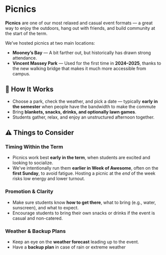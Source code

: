 # Picnics

**Picnics** are one of our most relaxed and casual event formats — a great way to enjoy the outdoors, hang out with friends, and build community at the start of the term.

We’ve hosted picnics at two main locations:

- **Mooney’s Bay** — A bit farther out, but historically has drawn strong attendance.
- **Vincent Massey Park** — Used for the first time in **2024–2025**, thanks to the new walking bridge that makes it much more accessible from campus.

## 🧩 How It Works

- Choose a park, check the weather, and pick a date — typically **early in the semester** when people have the bandwidth to make the commute
- Bring **blankets, snacks, drinks, and optionally lawn games**.
- Students gather, relax, and enjoy an unstructured afternoon together.

## ⚠️ Things to Consider

### Timing Within the Term

- Picnics work best **early in the term**, when students are excited and looking to socialize.
- We've intentionally run them **earlier in Week of Awesome**, often on the **first Sunday**, to avoid fatigue. Hosting a picnic at the _end_ of the week risks low energy and lower turnout.

### Promotion & Clarity

- Make sure students know **how to get there**, what to bring (e.g., water, sunscreen), and what to expect.
- Encourage students to bring their own snacks or drinks if the event is casual and non-catered.

### Weather & Backup Plans

- Keep an eye on the **weather forecast** leading up to the event.
- Have a **backup plan** in case of rain or extreme weather
